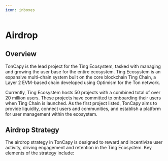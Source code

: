 ```yaml
---
icon: inboxes
---
```


# Airdrop

## **Overview**

TonCapy is the lead project for the Ting Ecosystem, tasked with managing and growing the user base for the entire ecosystem. Ting Ecosystem is an expansive multi-chain system built on the core blockchain Ting Chain, a Layer 2 EVM-based chain developed using Optimism for the Ton network.

Currently, Ting Ecosystem hosts 50 projects with a combined total of over 20 million users. These projects have committed to onboarding their users when Ting Chain is launched. As the first project listed, TonCapy aims to provide liquidity, connect users and communities, and establish a platform for user management within the ecosystem.

## **Airdrop Strategy**

The airdrop strategy in TonCapy is designed to reward and incentivize user activity, driving engagement and retention in the Ting Ecosystem. Key elements of the strategy include:
